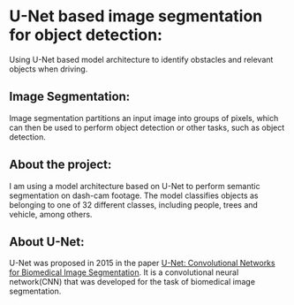 # U-Net based image segmentation for object detection:

Using U-Net based model architecture to identify obstacles and relevant objects when driving.

## Image Segmentation:

Image segmentation partitions an input image into groups of pixels, which can then be used to perform object detection or other tasks, such as object detection.

## About the project:

I am using a model architecture based on U-Net to perform semantic segmentation on dash-cam footage. The model classifies objects as belonging to one of 32 different classes, including people, trees and vehicle, among others.

## About U-Net:
U-Net was proposed in 2015 in the paper [U-Net: Convolutional Networks for Biomedical Image Segmentation](arXiv:1505.04597). It is a convolutional neural network(CNN) that was developed for the task of biomedical image segmentation.